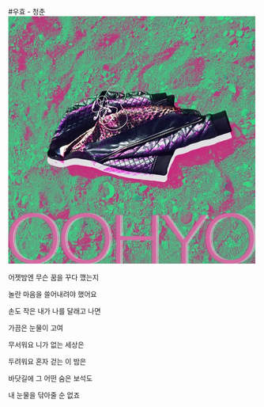 #우효 - 청춘
![CoverImage](./tools/cover.jpg)

어젯밤엔 무슨 꿈을 꾸다 깼는지

놀란 마음을 쓸어내려야 했어요

손도 작은 내가 나를 달래고 나면

가끔은 눈물이 고여

무서워요 니가 없는 세상은

두려워요 혼자 걷는 이 밤은

바닷길에 그 어떤 숨은 보석도

내 눈물을 닦아줄 순 없죠
